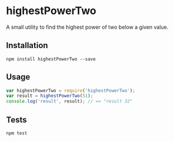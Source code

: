 # highestPowerTwo

A small utility to find the highest power of two below a given value.

## Installation

```shell
npm install highestPowerTwo --save
```

## Usage

```js
var highestPowerTwo = require('highestPowerTwo');
var result = highestPowerTwo(51);
console.log('result', result); // => "result 32"
```

## Tests

```shell
npm test
```
